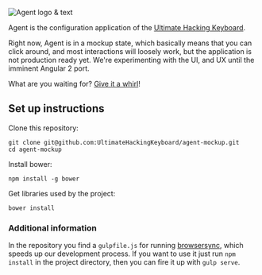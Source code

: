 ![Agent logo & text](https://raw.githubusercontent.com/UltimateHackingKeyboard/agent-mockup/master/images/agent-logo-with-text.png)

Agent is the configuration application of the [Ultimate Hacking Keyboard](https://ultimatehackingkeyboard.com/).

Right now, Agent is in a mockup state, which basically means that you can click around, and most interactions will loosely work, but the application is not production ready yet. We're experimenting with the UI, and UX until the imminent Angular 2 port.

What are you waiting for? [Give it a whirl](http://ultimatehackingkeyboard.github.io/agent-mockup/)!

## Set up instructions

Clone this repository:

```
git clone git@github.com:UltimateHackingKeyboard/agent-mockup.git
cd agent-mockup
```

Install bower:

```
npm install -g bower
```

Get libraries used by the project:

```
bower install
```

### Additional information

In the repository you find a `gulpfile.js` for running [browsersync](https://www.browsersync.io/), which speeds up our development process. If you want to use it just run `npm install` in the project directory, then you can fire it up with `gulp serve`.

